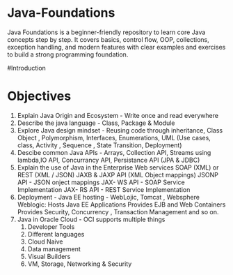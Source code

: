# Java-Foundations
Java Foundations is a beginner-friendly repository to learn core Java concepts step by step. It covers basics, control flow, OOP, collections, exception handling, and modern features with clear examples and exercises to build a strong programming foundation.

#Introduction
# Objectives
1. Explain Java Origin and Ecosystem - Write once and read everywhere
2. Describe the java language - Class, Package & Module
3. Explore Java design mindset - Reusing code through inheritance, Class Object , Polymorphism, Interfaces, Enumerations, UML (Use cases, class, Activity , Sequence , State Transition, Deployment)
4. Descibe common Java APIs - Arrays, Collection API, Streams using lambda,IO API, Concurrancy API,   Persistance API (JPA & JDBC)
5. Explain the use of Java in the Enterprise
Web services 
SOAP (XML) or REST (XML / JSON)
JAXB & JAXP API (XML Object mappings)
JSONP API - JSON onject mappings
JAX- WS API - SOAP Service Implementation
JAX- RS API - REST Service Implementation
6. Deployment - Java EE hosting - WebLojic, Tomcat , Websphere
Weblogic: 
Hosts Java EE Applications
Provides EJB and Web Containers
Provides Security, Concurrency , Transaction Management and so on.
7. Java in Oracle Cloud  - OCI supports multiple things
     1. Developer Tools
     2. Different languages
     3. Cloud Naive
     4. Data management
     5. Visual Builders
     6. VM, Storage, Networking & Security
   
